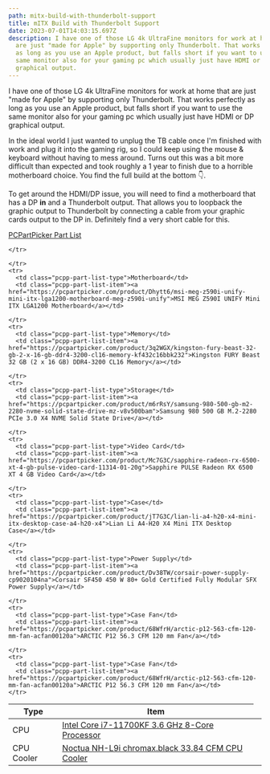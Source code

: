 ```yaml
---
path: mitx-build-with-thunderbolt-support
title: mITX Build with Thunderbolt Support
date: 2023-07-01T14:03:15.697Z
description: I have one of those LG 4k UltraFine monitors for work at home that
  are just "made for Apple" by supporting only Thunderbolt. That works perfectly
  as long as you use an Apple product, but falls short if you want to use the
  same monitor also for your gaming pc which usually just have HDMI or DP
  graphical output.
---
```

I have one of those LG 4k UltraFine monitors for work at home that are just "made for Apple" by supporting only Thunderbolt. That works perfectly as long as you use an Apple product, but falls short if you want to use the same monitor also for your gaming pc which usually just have HDMI or DP graphical output.

In the ideal world I just wanted to unplug the TB cable once I'm finished with work and plug it into the gaming rig, so I could keep using the mouse & keyboard without having to mess around. Turns out this was a bit more difficult than expected and took roughly a 1 year to finish due to a horrible motherboard choice. You find the full build at the bottom 👇.

To get around the HDMI/DP issue, you will need to find a motherboard that has a DP **in** and a Thunderbolt output. That allows you to loopback the graphic output to Thunderbolt by connecting a cable from your graphic cards output to the DP in. Definitely find a very short cable for this.


<a href="https://pcpartpicker.com/list/DXzhsL">PCPartPicker Part List</a>
<table class="pcpp-part-list">
  <thead>
    <tr>
      <th>Type</th>
      <th>Item</th>
    
    </tr>
  </thead>
  <tbody>
    <tr>
      <td class="pcpp-part-list-type">CPU</td>
      <td class="pcpp-part-list-item"><a href="https://pcpartpicker.com/product/Fgt9TW/intel-core-i7-11700kf-36-ghz-8-core-processor-bx8070811700kf">Intel Core i7-11700KF 3.6 GHz 8-Core Processor</a></td>
      <td class="pcpp-part-list-price">
      </td>
    </tr>
    <tr>
      <td class="pcpp-part-list-type">CPU Cooler</td>
      <td class="pcpp-part-list-item"><a href="https://pcpartpicker.com/product/vbLwrH/noctua-nh-l9i-chromaxblack-3384-cfm-cpu-cooler-nh-l9i-chromaxblack">Noctua NH-L9i chromax.black 33.84 CFM CPU Cooler</a></td>
    
    </tr>
    <tr>
      <td class="pcpp-part-list-type">Motherboard</td>
      <td class="pcpp-part-list-item"><a href="https://pcpartpicker.com/product/Dhytt6/msi-meg-z590i-unify-mini-itx-lga1200-motherboard-meg-z590i-unify">MSI MEG Z590I UNIFY Mini ITX LGA1200 Motherboard</a></td>
     
    </tr>
    <tr>
      <td class="pcpp-part-list-type">Memory</td>
      <td class="pcpp-part-list-item"><a href="https://pcpartpicker.com/product/3q2WGX/kingston-fury-beast-32-gb-2-x-16-gb-ddr4-3200-cl16-memory-kf432c16bbk232">Kingston FURY Beast 32 GB (2 x 16 GB) DDR4-3200 CL16 Memory</a></td>
    
    </tr>
    <tr>
      <td class="pcpp-part-list-type">Storage</td>
      <td class="pcpp-part-list-item"><a href="https://pcpartpicker.com/product/m6rRsY/samsung-980-500-gb-m2-2280-nvme-solid-state-drive-mz-v8v500bam">Samsung 980 500 GB M.2-2280 PCIe 3.0 X4 NVME Solid State Drive</a></td>
     
    </tr>
    <tr>
      <td class="pcpp-part-list-type">Video Card</td>
      <td class="pcpp-part-list-item"><a href="https://pcpartpicker.com/product/Mc7G3C/sapphire-radeon-rx-6500-xt-4-gb-pulse-video-card-11314-01-20g">Sapphire PULSE Radeon RX 6500 XT 4 GB Video Card</a></td>
      
    </tr>
    <tr>
      <td class="pcpp-part-list-type">Case</td>
      <td class="pcpp-part-list-item"><a href="https://pcpartpicker.com/product/jT7G3C/lian-li-a4-h20-x4-mini-itx-desktop-case-a4-h20-x4">Lian Li A4-H20 X4 Mini ITX Desktop Case</a></td>
    
    </tr>
    <tr>
      <td class="pcpp-part-list-type">Power Supply</td>
      <td class="pcpp-part-list-item"><a href="https://pcpartpicker.com/product/Dv38TW/corsair-power-supply-cp9020104na">Corsair SF450 450 W 80+ Gold Certified Fully Modular SFX Power Supply</a></td>
  
    </tr>
    <tr>
      <td class="pcpp-part-list-type">Case Fan</td>
      <td class="pcpp-part-list-item"><a href="https://pcpartpicker.com/product/68WfrH/arctic-p12-563-cfm-120-mm-fan-acfan00120a">ARCTIC P12 56.3 CFM 120 mm Fan</a></td>
   
    </tr>
    <tr>
      <td class="pcpp-part-list-type">Case Fan</td>
      <td class="pcpp-part-list-item"><a href="https://pcpartpicker.com/product/68WfrH/arctic-p12-563-cfm-120-mm-fan-acfan00120a">ARCTIC P12 56.3 CFM 120 mm Fan</a></td>
    </tr>
  </tbody>
</table>
